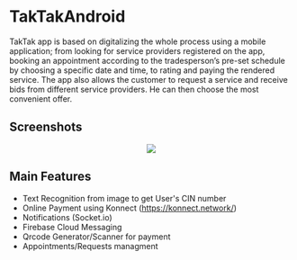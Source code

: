 # TakTakAndroid
TakTak app is based on digitalizing the whole process using a mobile application; from looking for service providers registered on the app, booking an appointment according to the tradesperson’s pre-set schedule by choosing a specific date and time, to rating and paying the rendered service.
The app also allows the customer to request a service and receive bids from different service providers. He can then choose the most convenient offer.

## Screenshots
<p align="center">
  <img src="https://user-images.githubusercontent.com/80844849/200079824-181f3e37-e810-44d6-9646-84bb66f33a6e.png" />
</p>

## Main Features
- Text Recognition from image to get User's CIN number
- Online Payment using Konnect (https://konnect.network/)
- Notifications (Socket.io)
- Firebase Cloud Messaging
- Qrcode Generator/Scanner for payment
- Appointments/Requests managment

